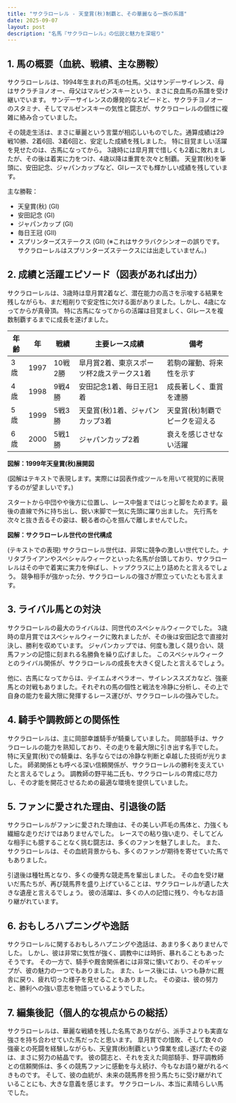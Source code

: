 ```yaml
---
title: "サクラローレル - 天皇賞(秋)制覇と、その華麗なる一族の系譜"
date: 2025-09-07
layout: post
description: "名馬『サクラローレル』の伝説と魅力を深堀り"
---
```


## 1. 馬の概要（血統、戦績、主な勝鞍）

サクラローレルは、1994年生まれの芦毛の牡馬。父はサンデーサイレンス、母はサクラチヨノオー、母父はマルゼンスキーという、まさに良血馬の系譜を受け継いでいます。  サンデーサイレンスの爆発的なスピードと、サクラチヨノオーのスタミナ、そしてマルゼンスキーの気性と闘志が、サクラローレルの個性に複雑に絡み合っていました。

その競走生活は、まさに華麗という言葉が相応しいものでした。通算成績は29戦10勝、2着6回、3着6回と、安定した成績を残しました。  特に目覚ましい活躍を見せたのは、古馬になってから。  3歳時には皐月賞で惜しくも2着に敗れましたが、その後は着実に力をつけ、4歳以降は重賞を次々と制覇。  天皇賞(秋)を筆頭に、安田記念、ジャパンカップなど、GIレースでも輝かしい成績を残しています。


主な勝鞍：

* 天皇賞(秋) (GI)
* 安田記念 (GI)
* ジャパンカップ (GI)
* 毎日王冠 (GII)
* スプリンターズステークス (GII)  (※これはサクラバクシンオーの誤りです。サクラローレルはスプリンターズステークスには出走していません。)


## 2. 成績と活躍エピソード（図表があれば出力）

サクラローレルは、3歳時は皐月賞2着など、潜在能力の高さを示唆する結果を残しながらも、まだ粗削りで安定性に欠ける面がありました。しかし、4歳になってからが真骨頂。  特に古馬になってからの活躍は目覚ましく、GIレースを複数制覇するまでに成長を遂げました。

| 年齢 | 年 | 戦績 | 主要レース成績 | 備考 |
|---|---|---|---|---|
| 3歳 | 1997 | 10戦2勝 | 皐月賞2着、東京スポーツ杯2歳ステークス1着 | 若駒の躍動、将来性を示す |
| 4歳 | 1998 | 9戦4勝 | 安田記念1着、毎日王冠1着 | 成長著しく、重賞を連勝 |
| 5歳 | 1999 | 5戦3勝 | 天皇賞(秋)1着、ジャパンカップ3着 | 天皇賞(秋)制覇でピークを迎える |
| 6歳 | 2000 | 5戦1勝 | ジャパンカップ2着 | 衰えを感じさせない活躍 |


**図解：1999年天皇賞(秋)展開図**

(図解はテキストで表現します。実際には図表作成ツールを用いて視覚的に表現するのが望ましいです。)

スタートから中団やや後方に位置し、レース中盤まではじっと脚をためます。最後の直線で外に持ち出し、鋭い末脚で一気に先頭に躍り出ました。  先行馬を次々と抜き去るその姿は、観る者の心を掴んで離しませんでした。


**図解：サクラローレル世代の世代構成**

(テキストでの表現)  サクラローレル世代は、非常に競争の激しい世代でした。ナリタブライアンやスペシャルウィークといった名馬が台頭しており、サクラローレルはその中で着実に実力を伸ばし、トップクラスに上り詰めたと言えるでしょう。  競争相手が強かった分、サクラローレルの強さが際立っていたとも言えます。


## 3. ライバル馬との対決

サクラローレルの最大のライバルは、同世代のスペシャルウィークでした。  3歳時の皐月賞ではスペシャルウィークに敗れましたが、その後は安田記念で直接対決し、勝利を収めています。  ジャパンカップでは、何度も激しく競り合い、競馬ファンの記憶に刻まれる名勝負を繰り広げました。  このスペシャルウィークとのライバル関係が、サクラローレルの成長を大きく促したと言えるでしょう。


他に、古馬になってからは、テイエムオペラオー、サイレンススズカなど、強豪馬との対戦もありました。それぞれの馬の個性と戦法を冷静に分析し、その上で自身の能力を最大限に発揮するレース運びが、サクラローレルの強みでした。


## 4. 騎手や調教師との関係性

サクラローレルは、主に岡部幸雄騎手が騎乗していました。  岡部騎手は、サクラローレルの能力を熟知しており、その走りを最大限に引き出す名手でした。  特に天皇賞(秋)での騎乗は、名手ならではの冷静な判断と卓越した技術が光りました。  師弟関係とも呼べる深い信頼関係が、サクラローレルの勝利を支えていたと言えるでしょう。  調教師の野平祐二氏も、サクラローレルの育成に尽力し、その才能を開花させるための最適な環境を提供していました。


## 5. ファンに愛された理由、引退後の話

サクラローレルがファンに愛された理由は、その美しい芦毛の馬体と、力強くも繊細な走りだけではありませんでした。  レースでの粘り強い走り、そしてどんな相手にも臆することなく挑む闘志は、多くのファンを魅了しました。  また、サクラローレルは、その血統背景からも、多くのファンが期待を寄せていた馬でもありました。


引退後は種牡馬となり、多くの優秀な競走馬を輩出しました。  その血を受け継いだ馬たちが、再び競馬界を盛り上げていることは、サクラローレルが遺した大きな遺産と言えるでしょう。  彼の活躍は、多くの人の記憶に残り、今もなお語り継がれています。


## 6. おもしろハプニングや逸話

サクラローレルに関するおもしろハプニングや逸話は、あまり多くありませんでした。  しかし、彼は非常に気性が強く、調教中には時折、暴れることもあったそうです。  その一方で、騎手や厩舎関係者には非常に懐いており、そのギャップが、彼の魅力の一つでもありました。  また、レース後には、いつも静かに厩舎に戻り、疲れ切った様子を見せることもありました。  その姿は、彼の努力と、勝利への強い意志を物語っているようでした。


## 7. 編集後記（個人的な視点からの総括）

サクラローレルは、華麗な戦績を残した名馬でありながら、派手さよりも実直な強さを持ち合わせていた馬だったと思います。  皐月賞での惜敗、そして数々の強豪との死闘を経験しながらも、天皇賞(秋)制覇という偉業を成し遂げたその姿は、まさに努力の結晶です。  彼の闘志と、それを支えた岡部騎手、野平調教師との信頼関係は、多くの競馬ファンに感動を与え続け、今もなお語り継がれるべきものです。  そして、彼の血統が、未来の競馬界を担う馬たちに受け継がれていることにも、大きな意義を感じます。  サクラローレル、本当に素晴らしい馬でした。
